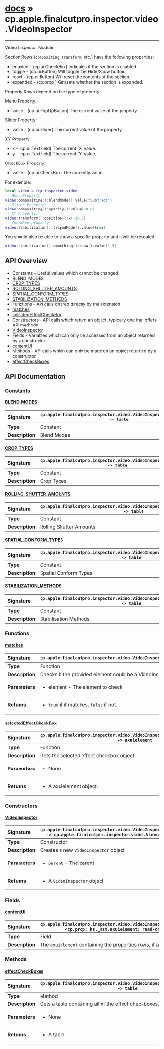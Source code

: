 # [docs](index.md) » cp.apple.finalcutpro.inspector.video.VideoInspector
---

Video Inspector Module.

Section Rows (`compositing`, `transform`, etc.) have the following properties:
* enabled   - (cp.ui.CheckBox) Indicates if the section is enabled.
* toggle    - (cp.ui.Button) Will toggle the Hide/Show button.
* reset     - (cp.ui.Button) Will reset the contents of the section.
* expanded  - (cp.prop <boolean>) Get/sets whether the section is expanded.

Property Rows depend on the type of property:

Menu Property:
* value     - (cp.ui.PopUpButton) The current value of the property.

Slider Property:
* value     - (cp.ui.Slider) The current value of the property.

XY Property:
* x         - (cp.ui.TextField) The current 'X' value.
* y         - (cp.ui.TextField) The current 'Y' value.

CheckBox Property:
* value     - (cp.ui.CheckBox) The currently value.

For example:
```lua
local video = fcp.inspector.video
-- Menu Property:
video:compositing():blendMode():value("Subtract")
-- Slider Property:
video:compositing():opacity():value(50.0)
-- XY Property:
video:transform():position():x(-10.0)
-- CheckBox property:
video:stabilization():tripodMode():value(true)
```

You should also be able to show a specific property and it will be revealed:
```lua
video:stabilization():smoothing():show():value(1.5)
```

## API Overview
* Constants - Useful values which cannot be changed
 * [BLEND_MODES](#blend_modes)
 * [CROP_TYPES](#crop_types)
 * [ROLLING_SHUTTER_AMOUNTS](#rolling_shutter_amounts)
 * [SPATIAL_CONFORM_TYPES](#spatial_conform_types)
 * [STABILIZATION_METHODS](#stabilization_methods)
* Functions - API calls offered directly by the extension
 * [matches](#matches)
 * [selectedEffectCheckBox](#selectedeffectcheckbox)
* Constructors - API calls which return an object, typically one that offers API methods
 * [VideoInspector](#videoinspector)
* Fields - Variables which can only be accessed from an object returned by a constructor
 * [contentUI](#contentui)
* Methods - API calls which can only be made on an object returned by a constructor
 * [effectCheckBoxes](#effectcheckboxes)

## API Documentation

### Constants

#### [BLEND_MODES](#blend_modes)
| <span style="float: left;">**Signature**</span> | <span style="float: left;">`cp.apple.finalcutpro.inspector.video.VideoInspector.BLEND_MODES -> table` </span>                                                          |
| -----------------------------------------------------|---------------------------------------------------------------------------------------------------------|
| **Type**                                             | Constant |
| **Description**                                      | Blend Modes |

#### [CROP_TYPES](#crop_types)
| <span style="float: left;">**Signature**</span> | <span style="float: left;">`cp.apple.finalcutpro.inspector.video.VideoInspector.CROP_TYPES -> table` </span>                                                          |
| -----------------------------------------------------|---------------------------------------------------------------------------------------------------------|
| **Type**                                             | Constant |
| **Description**                                      | Crop Types |

#### [ROLLING_SHUTTER_AMOUNTS](#rolling_shutter_amounts)
| <span style="float: left;">**Signature**</span> | <span style="float: left;">`cp.apple.finalcutpro.inspector.video.VideoInspector.ROLLING_SHUTTER_AMOUNTS -> table` </span>                                                          |
| -----------------------------------------------------|---------------------------------------------------------------------------------------------------------|
| **Type**                                             | Constant |
| **Description**                                      | Rolling Shutter Amounts |

#### [SPATIAL_CONFORM_TYPES](#spatial_conform_types)
| <span style="float: left;">**Signature**</span> | <span style="float: left;">`cp.apple.finalcutpro.inspector.video.VideoInspector.SPATIAL_CONFORM_TYPES -> table` </span>                                                          |
| -----------------------------------------------------|---------------------------------------------------------------------------------------------------------|
| **Type**                                             | Constant |
| **Description**                                      | Spatial Conform Types |

#### [STABILIZATION_METHODS](#stabilization_methods)
| <span style="float: left;">**Signature**</span> | <span style="float: left;">`cp.apple.finalcutpro.inspector.video.VideoInspector.STABILIZATION_METHODS -> table` </span>                                                          |
| -----------------------------------------------------|---------------------------------------------------------------------------------------------------------|
| **Type**                                             | Constant |
| **Description**                                      | Stabilisation Methods |

### Functions

#### [matches](#matches)
| <span style="float: left;">**Signature**</span> | <span style="float: left;">`cp.apple.finalcutpro.inspector.video.VideoInspector.matches(element)` </span>                                                          |
| -----------------------------------------------------|---------------------------------------------------------------------------------------------------------|
| **Type**                                             | Function |
| **Description**                                      | Checks if the provided element could be a VideoInspector. |
| **Parameters**                                       | <ul><li>element   - The element to check</li></ul> |
| **Returns**                                          | <ul><li><code>true</code> if it matches, <code>false</code> if not.</li></ul> |

#### [selectedEffectCheckBox](#selectedeffectcheckbox)
| <span style="float: left;">**Signature**</span> | <span style="float: left;">`cp.apple.finalcutpro.inspector.video.VideoInspector:selectedEffectCheckBox() -> axuielement` </span>                                                          |
| -----------------------------------------------------|---------------------------------------------------------------------------------------------------------|
| **Type**                                             | Function |
| **Description**                                      | Gets the selected effect checkbox object. |
| **Parameters**                                       | <ul><li>None</li></ul> |
| **Returns**                                          | <ul><li>A axuielement object.</li></ul> |

### Constructors

#### [VideoInspector](#videoinspector)
| <span style="float: left;">**Signature**</span> | <span style="float: left;">`cp.apple.finalcutpro.inspector.video.VideoInspector(parent) -> cp.apple.finalcutpro.inspector.video.VideoInspector` </span>                                                          |
| -----------------------------------------------------|---------------------------------------------------------------------------------------------------------|
| **Type**                                             | Constructor |
| **Description**                                      | Creates a new `VideoInspector` object |
| **Parameters**                                       | <ul><li><code>parent</code>     - The parent</li></ul> |
| **Returns**                                          | <ul><li>A <code>VideoInspector</code> object</li></ul> |

### Fields

#### [contentUI](#contentui)
| <span style="float: left;">**Signature**</span> | <span style="float: left;">`cp.apple.finalcutpro.inspector.video.VideoInspector.contentUI <cp.prop: hs._asm.axuielement; read-only>` </span>                                                          |
| -----------------------------------------------------|---------------------------------------------------------------------------------------------------------|
| **Type**                                             | Field |
| **Description**                                      | The `axuielement` containing the properties rows, if available. |

### Methods

#### [effectCheckBoxes](#effectcheckboxes)
| <span style="float: left;">**Signature**</span> | <span style="float: left;">`cp.apple.finalcutpro.inspector.video.VideoInspector:effectCheckBoxes() -> table` </span>                                                          |
| -----------------------------------------------------|---------------------------------------------------------------------------------------------------------|
| **Type**                                             | Method |
| **Description**                                      | Gets a table containing all of the effect checkboxes. |
| **Parameters**                                       | <ul><li>None</li></ul> |
| **Returns**                                          | <ul><li>A table.</li></ul> |


